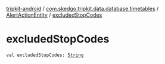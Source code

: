 [tripkit-android](../../index.md) / [com.skedgo.tripkit.data.database.timetables](../index.md) / [AlertActionEntity](index.md) / [excludedStopCodes](./excluded-stop-codes.md)

# excludedStopCodes

`val excludedStopCodes: `[`String`](https://kotlinlang.org/api/latest/jvm/stdlib/kotlin/-string/index.html)